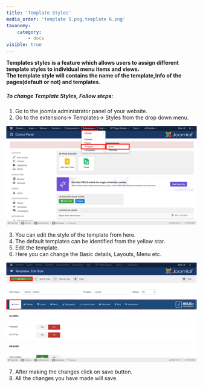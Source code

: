 ```yaml
---
title: 'Template Styles'
media_order: 'template 5.png,template 6.png'
taxonomy:
    category:
        - docs
visible: true
---
```


**Templates styles is a feature which allows users to assign different template styles to individual menu items and   views.**<br>
**The template style will contains the name of the template,Info of the pages(default or not) and templates.**

##### **To change Template Styles, Follow steps:**

1. Go to the joomla administrator panel of your website.
2. Go to the extensions-> Templates-> Styles from the drop down menu.

![](template%205.png)

3. You can edit the style of the template from here.
4. The default templates can be identified from the yellow star.
5. Edit the template.
6. Here you can change the Basic details, Layouts, Menu etc.

![](template%206.png)

7. After making the changes click on save button.
8. All the changes you have made will save.